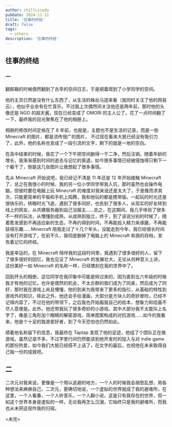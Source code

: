 ```yaml
---
author: chillcicada
pubDate: 2024-11-11
title: '往事的终结'
draft: false
tags:
  - others
description: '往事的终结'
---
```


## 往事的终结

### 一

翻邮箱的时候偶然翻到了古早的空间日志，于是顺着爬到了小学同学的空间。

他的主页已然是没有什么东西了，从生活的蛛丝马迹来看（我同时关注了他的网易云），他似乎业余有在忙音乐，不过我上次偶然间关注他还是两年前，那时他的头像还是 NGO 的超天酱，现在已经变成了 OMORI 的主人公了。花了一点时间翻了一下，最终我的目光聚焦在了他的相册上。

相册的修改时间定格在了 8 年前，也就是，主题也不是生活的记录，而是一些 Minecraft 的图片，都是流传很广的图片， 不过现在看来大抵已经没有吸引力了，此外，他的名称也变成了一段引流的文字，剩下的就是一地的空白。

在高中结束的时候，我花了一个下午把空间删得一干二净，然后注销。随着年龄的增长，我渐渐感到时间的逝去与记忆的衰退，如今很多事情已经被侵蚀得只剩下一个躯干了，倒是这几张图片让我想起了很多事情。

先从 Minecraft 开始说吧，我已经记不清是 11 年还是 12 年开始接触 Minecraft 了，总之在我很小的时候，我的另一位小学同学带我入坑，那时虽然也会操作电脑，但彼时要在电脑上玩 Minecraft 的难度对我来说还是太大了，于是推而求其次，只能更简单的平板和手机上捣腾，我和他玩的都是携带版。一起玩的时光还是很快乐的，转眼时光飞逝，遇到了很多同好，也告别了很多人，从现实的好友转到线上的网友，从共建服务器到自己当服主……总之，在这期间，我几乎体验了很多不一样的玩法，从懵懂到成熟，从成熟到独立，终于，到了该说分别的时候了，随着愈发感到不再适应新的生态，不再约得到时间，不再能投入精力来琢磨，不再能获得乐趣……Minecraft 陪我走过了十几个年头，没能走到今年，我已经很长时间没有打开游戏了，在前不久，我彻底删掉了电脑上的 Minecraft 和我的存档，宣告着记忆的终结。

我是幸运的，在 Minecraft 陪伴我的这段时间里，我遇到了很多很好的人，留下了很多很好的回忆，我也见证了 Minecraft 的发展壮大，无论从何种意义上讲，这份美好一如 Minecraft 的名称一样，已经镌刻在我的世界中了。

回到开头的相册，这位同学在我印象中可能是转过来的，因为直到五六年级的时候我才有他的记忆，也许是偶然的机会，不太合群的我们成为了同桌，然后成为了同好，那时我在游戏上尚且懵懂，他的到来为我带来了更多的指引，从基础的特性到游戏外的知识，除此之外，他还会手绘漫画，大部分是方块人的奇妙冒险，已经不记得内容了，不过在他的带领下，之后我也开始画我自己的绘本，想象力和绘画不尽人意便是。此外，他还带我玩了很多奇妙的小游戏，其中大部分我不太能叫上名字了，像是三角形加个眼睛的解密游戏，简单图案构成的对抗游戏……如今的我看来，他是个十足的独游爱好者，到了今天恐怕也仍然如此。

顺着他名称留下的信息，我最终在 Taptap 发现了他的足迹，他组了个团队正在做游戏，虽然记录不多，不过字里行间仍然能读到他开发时的投入与对 indie game 的那份热爱，如今我们大抵已经搭不上话了，在文字的最后，也祝他在未来取得自己独一份的成就吧。

## 二

二次元对我来说，更像是一个用以逃避的地方，一个人的时候我会胡思乱想，用各种想法来麻痹自己，二次元，更确切地说，一个虚拟的世界就成了我的避难所，在这里，一个人看番，一个人听音乐，一个人翻小说，这是只有我存在的世界，但一如这个世界本身是虚拟的一样，无论我再怎么沉溺，它始终只是我的避难所，而我也从未把这视作我的归宿。

<未完>

<!-- 我仍然记得自己曾经对二次元的定义 ---- 二次元是每个人心中美好的总和 -->
